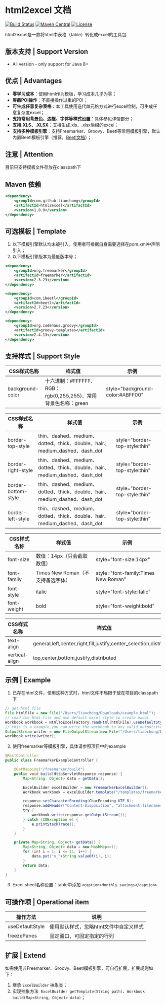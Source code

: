 # html2excel 文档
[![Build Status](https://travis-ci.org/liaochong/html2excel.svg?branch=master)](https://travis-ci.org/liaochong/html2excel)
[![Maven Central](https://maven-badges.herokuapp.com/maven-central/com.github.liaochong/html2excel/badge.svg)](https://maven-badges.herokuapp.com/maven-central/com.github.liaochong/html2excel)
[![License](http://img.shields.io/:license-apache-brightgreen.svg)](http://www.apache.org/licenses/LICENSE-2.0.html)

html2excel是一款将html中表格（table）转化成excel的工具包.

版本支持 | Support Version
------------------
- All version - only support for Java 8+

优点 | Advantages
------------------
- **零学习成本**：使用html作为模板，学习成本几乎为零；
- **屏蔽POI操作**：不直接操作过重的POI；
- **可生成任意复杂表格**：本工具使用迭代单元格方式进行excel绘制，可生成任意复杂度excel；
- **支持常用背景色、边框、字体等样式设置**：具体参见详情部分；
- **支持.XLS、.XLSX**：支持生成.xls、.xlsx后缀的excel；
- **支持多种模板引擎**：支持Freemarker、Groovy、Beetl等常用模板引擎，默认内置Beetl模板引擎（推荐，[Beetl文档](http://ibeetl.com/guide/#beetl)）；

注意 | Attention
------------------
目前只支持模板文件存放在classpath下

Maven 依赖
------------------
```xml
<dependency>
    <groupId>com.github.liaochong</groupId>
    <artifactId>html2excel</artifactId>
    <version>1.0.0</version>
</dependency>
```
可选模板 | Template
------------------
1. 以下模板引擎默认均未被引入，使用者可根据自身需要选择在pom.xml中声明引入；
2. 以下模板引擎版本为最低版本号；

```xml
<dependency>
    <groupId>org.freemarker</groupId>
    <artifactId>freemarker</artifactId>
    <version>2.3.23</version>
</dependency>

<dependency>
    <groupId>com.ibeetl</groupId>
    <artifactId>beetl</artifactId>
    <version>2.7.23</version>
</dependency>

<dependency>
    <groupId>org.codehaus.groovy</groupId>
    <artifactId>groovy-templates</artifactId>
    <version>2.4.13</version>
</dependency>
```
支持样式 | Support Style
------------------
CSS样式名称|样式值|示例
---------|-----|---
background-color|十六进制：#FFFFFF、RGB：rgb(0,255,255)、常用背景色名称：green|style="background-color:#ABFF00"

CSS样式名称|样式值|示例
---------|-----|---
border-top-style|thin、dashed、medium、dotted、thick、double、hair、medium_dashed、dash_dot|style="border-top-style:thin"
border-right-style|thin、dashed、medium、dotted、thick、double、hair、medium_dashed、dash_dot|style="border-top-style:thin"
border-bottom-style|thin、dashed、medium、dotted、thick、double、hair、medium_dashed、dash_dot|style="border-top-style:thin"
border-left-style|thin、dashed、medium、dotted、thick、double、hair、medium_dashed、dash_dot|style="border-top-style:thin"

CSS样式名称|样式值|示例
---------|-----|---
font-size|数值：14px（只会截取数值）|style="font-size:14px"
font-family|Times New Roman（不支持备选字体）|style="font-family:Times New Roman"
font-style|italic|style="font-style:italic"
font-weight|bold|style="font-weight:bold"

CSS样式名称|样式值|示例
---------|-----|---
text-align|general,left,center,right,fill,justify,center_selection,distributed|style="text-align:center"
vertical-align|top,center,bottom,justify,distributed|style="vertical-align:center"

示例 | Example
------------------
1. 已存在html文件，使用这种方式时，html文件不局限于放在项目的classpath下
```java
// get html file
File htmlFile = new File("/Users/liaochong/Downloads/example.html");
// read the html file and use default excel style to create excel
Workbook workbook = HtmlToExcelFactory.readHtml(htmlFile).useDefaultStyle().build();
// this is a example,you can write the workbook to any valid outputstream
OutputStream writer = new FileOutputStream(new File("/Users/liaochong/Downloads/excel.xlsx"));
workbook.write(writer);
```
2. 使用freemarker等模板引擎，具体请参照项目中的example
```java
@RestController
public class FreemarkerExampleController {

    @GetMapping("/freemarker/build")
    public void build(HttpServletResponse response) {
        Map<String, Object> data = getData();

        ExcelBuilder excelBuilder = new FreemarkerExcelBuilder();
        Workbook workbook = excelBuilder.template("/templates/freemarker_template.ftl").useDefaultStyle().build(data);

        response.setCharacterEncoding(CharEncoding.UTF_8);
        response.addHeader("Content-Disposition", "attachment;filename=" + new String("freemarker_excel.xlsx".getBytes()));
        try {
            workbook.write(response.getOutputStream());
        } catch (IOException e) {
            e.printStackTrace();
        }
    }

    private Map<String, Object> getData() {
        Map<String, Object> data = new HashMap<>();
        for (int i = 1; i <= 11; i++) {
            data.put("n_"+String.valueOf(i), i);
        }
        return data;
    }
}
```
3. Excel sheet名称设置：table中添加 `<caption>Monthly savings</caption>`

可操作项 | Operational item
-------------------------
操作方法|说明
------|----
useDefaultStyle|使用默认样式，忽略html文件中自定义样式
freezePanes|固定窗口，可固定指定的行列

扩展 | Extend
------------------
如需使用非Freemarker、Groovy、Beetl模板引擎，可自行扩展，扩展规则如下：
1. 继承 `ExcelBuilder` 抽象类；
2. 实现抽象方法  `ExcelBuilder getTemplate(String path)`、`Workbook build(Map<String, Object> data)`；
